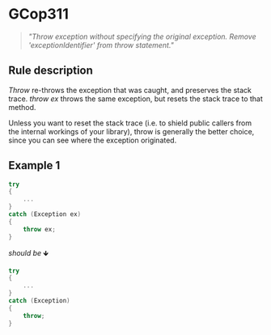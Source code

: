 ﻿# GCop311

> *"Throw exception without specifying the original exception. Remove 'exceptionIdentifier' from throw statement."*


## Rule description
*Throw* re-throws the exception that was caught, and preserves the stack trace. *throw ex* throws the same exception, but resets the stack trace to that method.

Unless you want to reset the stack trace (i.e. to shield public callers from the internal workings of your library), throw is generally the better choice, since you can see where the exception originated.

## Example 1
```csharp
try
{
    ...
}
catch (Exception ex)
{
    throw ex;
}
```
*should be* 🡻

```csharp
try
{
    ...
}
catch (Exception)
{
    throw;
}
```